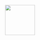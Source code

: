<div id="header" align="center">
  <img src="https://i.giphy.com/3o7bueStqEca4YftOE.webp" width= "100"/>
</div>



